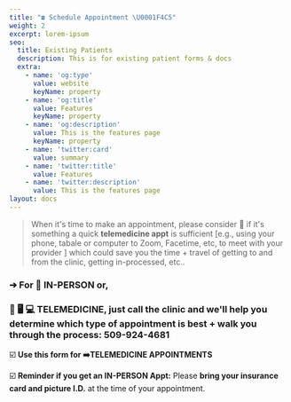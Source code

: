 ```yaml
---
title: "☎️ Schedule Appointment \U0001F4C5"
weight: 2
excerpt: lorem-ipsum
seo:
  title: Existing Patients
  description: This is for existing patient forms & docs
  extra:
    - name: 'og:type'
      value: website
      keyName: property
    - name: 'og:title'
      value: Features
      keyName: property
    - name: 'og:description'
      value: This is the features page
      keyName: property
    - name: 'twitter:card'
      value: summary
    - name: 'twitter:title'
      value: Features
    - name: 'twitter:description'
      value: This is the features page
layout: docs
---
```

> When it's time to make an appointment, please consider 🤔 if it's something a quick **telemedicine appt** is sufficient \[e.g., using your phone, tabale or computer to Zoom, Facetime, etc, to meet with your provider ] which could save you the time + travel of getting to and from the clinic, getting in-processed, etc..

### ➔ For 🏥 IN-PERSON or,

### 📲  🖥️ 💻 TELEMEDICINE, just call the clinic and we'll help you determine which type of appointment is best + walk you through the process: 509-924-4681



☑️ **Use this form for ➡️TELEMEDICINE APPOINTMENTS**

☑️ **Reminder if you get an IN-PERSON Appt:** Please **bring your insurance card and picture I.D.** at the time of your appointment.
